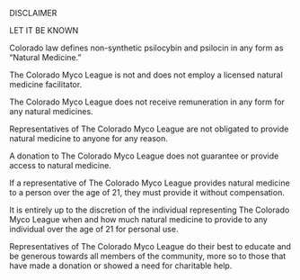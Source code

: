 DISCLAIMER

LET IT BE KNOWN

Colorado law defines non-synthetic psilocybin and psilocin in any form as “Natural Medicine.”

The Colorado Myco League is not and does not employ a licensed natural medicine facilitator.

The Colorado Myco League does not receive remuneration in any form for any natural medicines.

Representatives of The Colorado Myco League are not obligated to provide natural medicine to anyone for any reason.

A donation to The Colorado Myco League does not guarantee or provide access to natural medicine. 

If a representative of The Colorado Myco League provides natural medicine to a person over the age of 21, they must provide it without compensation. 

It is entirely up to the discretion of the individual representing The Colorado Myco League when and how much natural medicine to provide to any individual over the age of 21 for personal use.

Representatives of The Colorado Myco League do their best to educate and be generous towards all members of the community, more so to those that have made a donation or showed a need for charitable help.